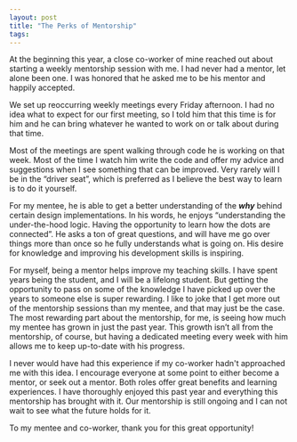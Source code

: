 ```yaml
---
layout: post
title: "The Perks of Mentorship"
tags: 
---
```


At the beginning this year, a close co-worker of mine reached out about starting a weekly mentorship session with me.  I had never had a mentor, let alone been one. I was honored that he asked me to be his mentor and happily accepted. 

We set up reoccurring weekly meetings every Friday afternoon. I had no idea what to expect for our first meeting, so I told him that this time is for him and he can bring whatever he wanted to work on or talk about during that time. 

Most of the meetings are spent walking through code he is working on that week. Most of the time I watch him write the code and offer my advice and suggestions when I see something that can be improved. Very rarely will I be in the “driver seat”, which is preferred as I believe the best way to learn is to do it yourself. 

For my mentee, he is able to get a better understanding of the ___why___ behind certain design implementations. In his words, he enjoys “understanding the under-the-hood logic. Having the opportunity to learn how the dots are connected”. He asks a ton of great questions, and will have me go over things more than once so he fully understands what is going on. His desire for knowledge and improving his development skills is inspiring. 

For myself, being a mentor helps improve my teaching skills. I have spent years being the student, and I will be a lifelong student. But getting the opportunity to pass on some of the knowledge I have picked up over the years to someone else is super rewarding. I like to joke that I get more out of the mentorship sessions than my mentee, and that may just be the case. The most rewarding part about the mentorship, for me, is seeing how much my mentee has grown in just the past year. This growth isn’t all from the mentorship, of course, but having a dedicated meeting every week with him allows me to keep up-to-date with his progress. 

I never would have had this experience if my co-worker hadn't approached me with this idea. I encourage everyone at some point to either become a mentor, or seek out a mentor. Both roles offer great benefits and learning experiences. I have thoroughly enjoyed this past year and everything this mentorship has brought with it. Our mentorship is still ongoing and I can not wait to see what the future holds for it. 

To my mentee and co-worker, thank you for this great opportunity! 